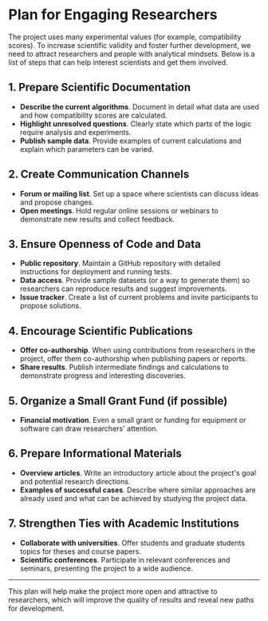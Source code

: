 # Plan for Engaging Researchers

The project uses many experimental values (for example, compatibility scores). To increase scientific validity and foster further development, we need to attract researchers and people with analytical mindsets. Below is a list of steps that can help interest scientists and get them involved.

## 1. Prepare Scientific Documentation

- **Describe the current algorithms**. Document in detail what data are used and how compatibility scores are calculated.
- **Highlight unresolved questions**. Clearly state which parts of the logic require analysis and experiments.
- **Publish sample data**. Provide examples of current calculations and explain which parameters can be varied.

## 2. Create Communication Channels

- **Forum or mailing list**. Set up a space where scientists can discuss ideas and propose changes.
- **Open meetings**. Hold regular online sessions or webinars to demonstrate new results and collect feedback.

## 3. Ensure Openness of Code and Data

- **Public repository**. Maintain a GitHub repository with detailed instructions for deployment and running tests.
- **Data access**. Provide sample datasets (or a way to generate them) so researchers can reproduce results and suggest improvements.
- **Issue tracker**. Create a list of current problems and invite participants to propose solutions.

## 4. Encourage Scientific Publications

- **Offer co-authorship**. When using contributions from researchers in the project, offer them co-authorship when publishing papers or reports.
- **Share results**. Publish intermediate findings and calculations to demonstrate progress and interesting discoveries.

## 5. Organize a Small Grant Fund (if possible)

- **Financial motivation**. Even a small grant or funding for equipment or software can draw researchers' attention.

## 6. Prepare Informational Materials

- **Overview articles**. Write an introductory article about the project's goal and potential research directions.
- **Examples of successful cases**. Describe where similar approaches are already used and what can be achieved by studying the project data.

## 7. Strengthen Ties with Academic Institutions

- **Collaborate with universities**. Offer students and graduate students topics for theses and course papers.
- **Scientific conferences**. Participate in relevant conferences and seminars, presenting the project to a wide audience.

---

This plan will help make the project more open and attractive to researchers, which will improve the quality of results and reveal new paths for development.
